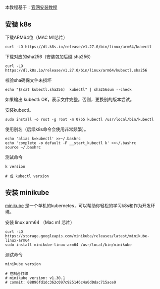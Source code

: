 本教程基于：[官网安装教程](https://kubernetes.io/zh-cn/docs/tasks/tools/install-kubectl-linux/)
## 安装 k8s
下载ARM64位（MAC M1芯片）
```shell
curl -LO https://dl.k8s.io/release/v1.27.0/bin/linux/arm64/kubectl
```
下载对应的sha256（安装包加后缀.sha256）
```shell
curl -LO https://dl.k8s.io/release/v1.27.0/bin/linux/arm64/kubectl.sha256
```
校验sha确保文件未损坏
```
echo "$(cat kubectl.sha256)  kubectl" | sha256sum --check
```
如果输出 kubectl: OK，表示文件完整。否则，更换别的版本尝试。 

安装kubectl。
```shell
sudo install -o root -g root -m 0755 kubectl /usr/local/bin/kubectl
```
使用别名（后续k8s命令会使用非常频繁）。
```shell
echo 'alias k=kubectl' >>~/.bashrc
echo 'complete -o default -F __start_kubectl k' >>~/.bashrc
source ~/.bashrc
```
测试命令
```shell
k version

# 或 kubectl version
```

## 安装 minikube
[minikube](https://minikube.sigs.k8s.io/docs/start/) 是一个单机的kubernetes，可以帮助你轻松的学习k8s和作为开发环境。

安装 linux arm64 （Mac m1 芯片）
```shell
curl -LO https://storage.googleapis.com/minikube/releases/latest/minikube-linux-arm64
sudo install minikube-linux-arm64 /usr/local/bin/minikube
```

测试命令
```shell
minikube version

# 控制台打印 
# minikube version: v1.30.1
# commit: 08896fd1dc362c097c925146c4a0d0dac715ace0
```